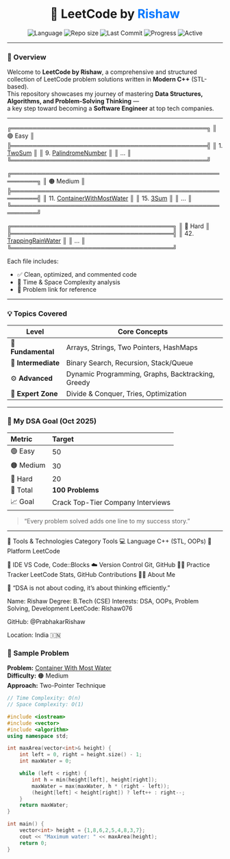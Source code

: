 <h1 align="center">🚀 LeetCode by <span style="color:#0078ff">Rishaw</span></h1>

<p align="center">
  <img src="https://img.shields.io/badge/Language-C++-blue.svg" alt="Language" />
  <img src="https://img.shields.io/github/repo-size/PrabhakarRishaw/LeetCode-by-Rishaw" alt="Repo size" />
  <img src="https://img.shields.io/github/last-commit/PrabhakarRishaw/LeetCode-by-Rishaw" alt="Last Commit" />
  <img src="https://img.shields.io/badge/Problems%20Solved-23%2F3716-green" alt="Progress" />
  <img src="https://img.shields.io/badge/Status-Active-brightgreen" alt="Active" />
</p>

---

### 🧾 Overview

Welcome to **LeetCode by Rishaw**, a comprehensive and structured collection of LeetCode problem solutions written in **Modern C++** (STL-based).  
This repository showcases my journey of mastering **Data Structures, Algorithms, and Problem-Solving Thinking** —  
a key step toward becoming a **Software Engineer** at top tech companies.

---

╔══════════════════════════════════════════════╗
║                  🟢 Easy                     ║
╠══════════════════════════════════════════════╣
║ 1. [TwoSum](https://leetcode.com/problems/two-sum/)                  ║
║ 9. [PalindromeNumber](https://leetcode.com/problems/palindrome-number/) ║
║ ...                                          ║
╚══════════════════════════════════════════════╝

╔════════════════════════════════════════════════════════╗
║                      🟠 Medium                         ║
╠════════════════════════════════════════════════════════╣
║ 11. [ContainerWithMostWater](https://leetcode.com/problems/container-with-most-water/) ║
║ 15. [3Sum](https://leetcode.com/problems/3sum/)                             ║
║ ...                                                                      ║
╚════════════════════════════════════════════════════════╝

╔══════════════════════════════════════╗
║               🔴 Hard                ║
╠══════════════════════════════════════╣
║ 42. [TrappingRainWater](https://leetcode.com/problems/trapping-rain-water/) ║
║ ...                                  ║
╚══════════════════════════════════════╝


Each file includes:
- ✅ Clean, optimized, and commented code  
- 🧮 Time & Space Complexity analysis  
- 🔗 Problem link for reference  

---

### 💡 Topics Covered

| Level | Core Concepts |
|--------|----------------|
| 🧩 **Fundamental** | Arrays, Strings, Two Pointers, HashMaps |
| 🧭 **Intermediate** | Binary Search, Recursion, Stack/Queue |
| ⚙️ **Advanced** | Dynamic Programming, Graphs, Backtracking, Greedy |
| 🧠 **Expert Zone** | Divide & Conquer, Tries, Optimization |

---

### 🎯 My DSA Goal (Oct 2025)

| Metric | Target |
|:--|:--|
| 🟢 Easy | 50 |
| 🟠 Medium | 30 |
| 🔴 Hard | 20 |
| 💪 Total | **100 Problems** |
| 📈 Goal | Crack Top-Tier Company Interviews |

> “Every problem solved adds one line to my success story.”

---
🧰 Tools & Technologies
Category	Tools
💻 Language	C++ (STL, OOPs)
🧩 Platform	LeetCode

🧠 IDE	VS Code, Code::Blocks
☁️ Version Control	Git, GitHub
🧑‍💻 Practice Tracker	LeetCode Stats, GitHub Contributions
👨‍💻 About Me

💬 “DSA is not about coding, it’s about thinking efficiently.”

Name: Rishaw
Degree: B.Tech (CSE)
Interests: DSA, OOPs, Problem Solving, Development
LeetCode: Rishaw076

GitHub: @PrabhakarRishaw

Location: India 🇮🇳


### 🧩 Sample Problem

**Problem:** [Container With Most Water](https://leetcode.com/problems/container-with-most-water/)  
**Difficulty:** 🟠 Medium  
**Approach:** Two-Pointer Technique

```cpp
// Time Complexity: O(n)
// Space Complexity: O(1)

#include <iostream>
#include <vector>
#include <algorithm>
using namespace std;

int maxArea(vector<int>& height) {
    int left = 0, right = height.size() - 1;
    int maxWater = 0;

    while (left < right) {
        int h = min(height[left], height[right]);
        maxWater = max(maxWater, h * (right - left));
        (height[left] < height[right]) ? left++ : right--;
    }
    return maxWater;
}

int main() {
    vector<int> height = {1,8,6,2,5,4,8,3,7};
    cout << "Maximum water: " << maxArea(height);
    return 0;
}

